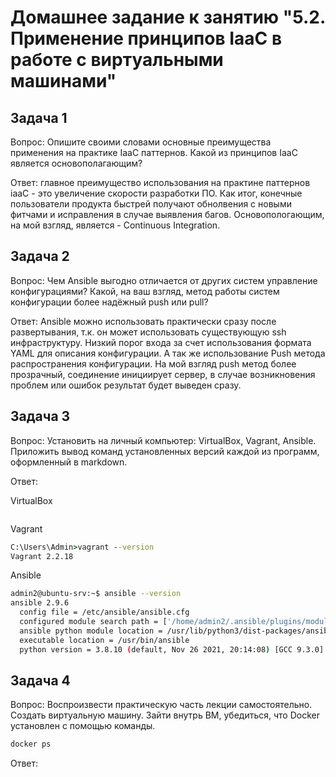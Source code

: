 # Домашнее задание к занятию "5.2. Применение принципов IaaC в работе с виртуальными машинами"

## Задача 1

Вопрос: Опишите своими словами основные преимущества применения на практике IaaC паттернов. Какой из принципов IaaC является основополагающим?

Ответ: главное преимущество использования на практине паттернов iaaC - это увеличение скорости разработки ПО. Как итог, конечные пользователи продукта быстрей получают обнолвения с новыми фитчами и исправления в случае выявления багов. Основопологающим, на мой взгляд, является - Continuous Integration.

## Задача 2

Вопрос: Чем Ansible выгодно отличается от других систем управление конфигурациями? Какой, на ваш взгляд, метод работы систем конфигурации более надёжный push или pull?

Ответ: Ansible можно использовать практически сразу после развертывания, т.к. он может использовать существующую ssh инфраструктуру. Низкий порог входа за счет использования формата YAML для описания конфигурации. А так же использование Push метода распространения конфигурации. На мой взгляд push метод более прозрачный, соединение инициирует сервер, в случае возникновения проблем или ошибок результат будет выведен сразу.

## Задача 3

Вопрос: Установить на личный компьютер: VirtualBox, Vagrant, Ansible. Приложить вывод команд установленных версий каждой из программ, оформленный в markdown.

Ответ:

VirtualBox

```bash

```

Vagrant

```cmd
C:\Users\Admin>vagrant --version
Vagrant 2.2.18
```

Ansible

```bash
admin2@ubuntu-srv:~$ ansible --version
ansible 2.9.6
  config file = /etc/ansible/ansible.cfg
  configured module search path = ['/home/admin2/.ansible/plugins/modules', '/usr/share/ansible/plugins/modules']    
  ansible python module location = /usr/lib/python3/dist-packages/ansible
  executable location = /usr/bin/ansible
  python version = 3.8.10 (default, Nov 26 2021, 20:14:08) [GCC 9.3.0]
```

## Задача 4

Вопрос: Воспроизвести практическую часть лекции самостоятельно. Создать виртуальную машину. Зайти внутрь ВМ, убедиться, что Docker установлен с помощью команды.

```bash
docker ps
```

Ответ:
